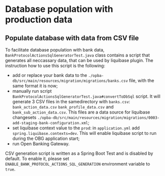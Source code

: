 # Database population with production data

## Populate database with data from CSV file

To facilitate database population with bank data, `BankProtocolActionsSqlGeneratorTest.java` class contains a script that 
generates all neccassary data, that can be used by liquibase plugin. The instruction how to use this script is the following:

* add or replace your bank data to the `./opba-db/src/main/resources/migration/migrations/banks.csv` 
file, with the same format it is now;
* manually run script `BankProtocolActionsSqlGeneratorTest.java#convertToDbSql` script. It will generate 3 CSV files in 
the samedirectory with `banks.csv`: `bank_action_data.csv` `bank_profile_data.csv` and `bank_sub_action_data.csv`. This 
files are a data source for liquibase changesets  `./opba-db/src/main/resources/migration/migrations/0003-add-staging-bank-configuration.xml`;
* set liquibase context value to the `prod`: in `application.yml` add `spring.liquibase.contexts=dev`. This will enable 
liquibase script to run during the OBG application start;
* run Open Banking Gateway.

CSV generation script is written as a Spring Boot Test and is disabled by default. To enable it, please set
`ENABLE_BANK_PROTOCOL_ACTIONS_SQL_GENERATION` environment variable to `true`.